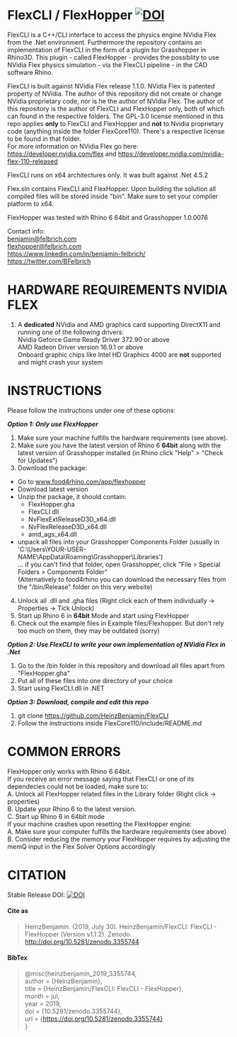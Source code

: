 # FlexCLI / FlexHopper <a href="https://zenodo.org/badge/latestdoi/95669350"><img src="https://zenodo.org/badge/95669350.svg" alt="DOI"></a>
FlexCLI is a C++/CLI interface to access the physics engine NVidia Flex from the .Net environment. Furthermore the repository contains an implementation of FlexCLI in the form of a plugin for Grasshopper in Rhino3D. This plugin - called FlexHopper - provides the possiblity to use NVidia Flex physics simulation - via the FlexCLI pipeline - in the CAD software Rhino.<p>
FlexCLI is built against NVidia Flex release 1.1.0. NVidia Flex is patented property of NVidia. The author of this repository did not create or change NVidia proprietary code, nor is he the author of NVidia Flex. The author of this repository is the author of FlexCLI and FlexHopper only, both of which can found in the respective folders. The GPL-3.0 license mentioned in this repo applies <b>only</b> to FlexCLI and FlexHopper and <b>not</b> to Nvidia proprietary code (anything inside the folder FlexCore110). There's a respective license to be found in that folder.<br>
For more information on NVidia Flex go here: https://developer.nvidia.com/flex and https://developer.nvidia.com/nvidia-flex-110-released<p><p>

FlexCLI runs on x64 architectures only. It was built against .Net 4.5.2<p>
Flex.sln contains FlexCLI and FlexHopper. Upon building the solution all compiled files will be stored inside "bin". Make sure to set your compiler platform to x64.<p>
FlexHopper was tested with Rhino 6 64bit and Grasshopper 1.0.0076

Contact info:<br>
benjamin@felbrich.com<br>
flexhopper@felbrich.com<br>
https://www.linkedin.com/in/benjamin-felbrich/ <br>
https://twitter.com/BFelbrich <br>
    
# HARDWARE REQUIREMENTS NVIDIA FLEX
1. A <b>dedicated</b> NVidia and AMD graphics card supporting DirectX11 and running one of the following drivers:<br>
Nvidia Geforce Game Ready Driver 372.90 or above<br>
AMD Radeon Driver version 16.9.1 or above<br>
Onboard graphic chips like Intel HD Graphics 4000 are <b>not</b> supported and might crash your system
	
# INSTRUCTIONS
Please follow the instructions under one of these options:<p>
<i><b>Option 1: Only use FlexHopper</b></i>
1. Make sure your machine fulfills the hardware requirements (see above).
2. Make sure you have the latest version of Rhino 6 <b>64bit</b> along with the latest version of Grasshopper installed (in Rhino click "Help" > "Check for Updates")
3. Download the package:<br>
- Go to www.food4rhino.com/app/flexhopper<br>
- Download latest version <br>
- Unzip the package, it should contain:<br>
  - FlexHopper.gha<br>
  - FlexCLI.dll<br>
  - NvFlexExtReleaseD3D_x64.dll<br>
  - NvFlexReleaseD3D_x64.dll<br>
  - amd_ags_x64.dll<br>
- unpack all files into your Grasshopper Components Folder (usually in 'C:\Users\YOUR-USER-NAME\AppData\Roaming\Grasshopper\Libraries\')<br>
  ... if you can't find that folder, open Grasshopper, click "File > Special Folders > Components Folder"<br>
  (Alternatively to food4rhino you can download the necessary files from the "/bin/Release" folder on this very website)<br>
4. Unlock all .dll and .gha files (Right click each of them individually -> Properties -> Tick Unlock)
  5. Start up Rhino 6 in <b>64bit</b> Mode and start using FlexHopper<br>
6. Check out the example files in Example files/Flexhopper. But don't rely too much on them, they may be outdated (sorry)

<i><b>Option 2: Use FlexCLI to write your own implementation of NVidia Flex in .Net</i></b>
1. Go to the /bin folder in this repository and download all files apart from "FlexHopper.gha"
2. Put all of these files into one directory of your choice
3. Start using FlexCLI.dll in .NET

<i><b>Option 3: Download, compile and edit this repo</i></b>
1. git clone https://github.com/HeinzBenjamin/FlexCLI
2. Follow the instructions inside FlexCore110/include/README.md

# COMMON ERRORS
FlexHopper only works with Rhino 6 64bit.<br>
If you receive an error message saying that FlexCLI or one of its dependecies could not be loaded, make sure to:<br>
A. Unlock all FlexHopper related files in the Library folder (Right click -> properties)<br>
B. Update your Rhino 6 to the latest version.<br>
C. Start up Rhino 6 in 64bit mode<br>
If your machine crashes upon resetting the FlexHopper engine:<br>
A. Make sure your computer fulfills the hardware requirements (see above)<br>
B. Consider reducing the memory your FlexHopper requires by adjusting the memQ input in the Flex Solver Options accordingly

# CITATION
Stable Release DOI: <a href="https://zenodo.org/badge/latestdoi/95669350"><img src="https://zenodo.org/badge/95669350.svg" alt="DOI"></a>
#### Cite as
> HeinzBenjamin. (2019, July 30). HeinzBenjamin/FlexCLI: FlexCLI - FlexHopper (Version v1.1.2). Zenodo. http://doi.org/10.5281/zenodo.3355744
#### BibTex
> @misc{heinzbenjamin_2019_3355744,<br>
>   author       = {HeinzBenjamin},<br>
>   title        = {HeinzBenjamin/FlexCLI: FlexCLI - FlexHopper},<br>
>   month        = jul,<br>
>   year         = 2019,<br>
>   doi          = {10.5281/zenodo.3355744},<br>
>   url          = {https://doi.org/10.5281/zenodo.3355744}<br>
> }
